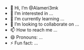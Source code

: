 - 👋 Hi, I’m @Alameri3mk
- 👀 I’m interested in ...
- 🌱 I’m currently learning ...
- 💞️ I’m looking to collaborate on ...
- 📫 How to reach me ...
- 😄 Pronouns: ...
- ⚡ Fun fact: ...

<!---
Alameri3mk/Alameri3mk is a ✨ special ✨ repository because its `README.md` (this file) appears on your GitHub profile.
You can click the Preview link to take a look at your changes.
--->
